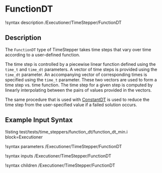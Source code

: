 # FunctionDT

!syntax description /Executioner/TimeStepper/FunctionDT

## Description

The `FunctionDT` type of TimeStepper takes time steps that vary over time
according to a user-defined function.

The time step is controlled by a piecewise linear function defined using the
`time_t` and `time_dt` parameters. A vector of time steps is provided using the
`time_dt` parameter. An accompanying vector of corresponding times is specified
using the `time_t` parameter. These two vectors are used to form a time step vs.
time function. The time step for a given step is computed by linearly
interpolating between the pairs of values provided in the vectors.

The same procedure that is used with
[ConstantDT](/ConstantDT.md) is used to reduce
the time step from the user-specified value if a failed solution occurs.

## Example Input Syntax

!listing test/tests/time_steppers/function_dt/function_dt_min.i block=Executioner

!syntax parameters /Executioner/TimeStepper/FunctionDT

!syntax inputs /Executioner/TimeStepper/FunctionDT

!syntax children /Executioner/TimeStepper/FunctionDT
